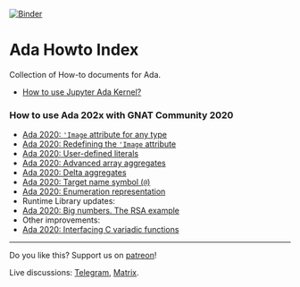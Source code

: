 [![Binder](https://mybinder.org/badge_logo.svg)](https://mybinder.org/v2/gh/reznikmm/ada-howto/ce-2020?filepath=%2Fhome%2Fjovyan%2Fnb%2FHello_Ada.ipynb)

# Ada Howto Index
Collection of How-to documents for Ada.

* [How to use Jupyter Ada Kernel?](md/Hello_Ada.md)

### How to use Ada 202x with GNAT Community 2020
 * [Ada 2020: `'Image` attribute for any type](md/image-for-any-type.md)
 * [Ada 2020: Redefining the `'Image` attribute](md/image-redefine.md)
 * [Ada 2020: User-defined literals](md/user-defined-literals.md)
 * [Ada 2020: Advanced array aggregates](md/array-aggregates.md)
 * [Ada 2020: Delta aggregates](md/delta-aggregate.md)
 * [Ada 2020: Target name symbol (`@`)](md/assignment-target.md)
 * [Ada 2020: Enumeration representation](md/enum-val.md)
 * Runtime Library updates:
 * [Ada 2020: Big numbers. The RSA example](md/big-numbers.md)
 * Other improvements:
 * [Ada 2020: Interfacing C variadic functions](md/importing-variadic-functions.md)

----

Do you like this? Support us on [patreon](https://www.patreon.com/ada_ru)!

Live discussions: [Telegram](https://t.me/ada_lang), [Matrix](https://matrix.to/#/#ada-lang:matrix.org).
